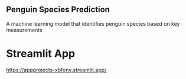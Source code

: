 ## Penguin Species Prediction

A machine learning model that identifies penguin species based on key measurements






# Streamlit App

https://appprojects-xbfony.streamlit.app/
